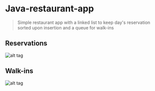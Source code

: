 # Java-restaurant-app 
> Simple restaurant app with a linked list to keep day's reservation sorted upon insertion and a queue for walk-ins

## Reservations                               
![alt tag](https://rawgit.com/lborg019/java-restaurant-app/master/reservations.png)


## Walk-ins
![alt tag](https://rawgit.com/lborg019/java-restaurant-app/master/walk-ins.png)
